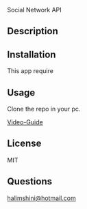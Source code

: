  Social Network API

## Description


## Installation 
This app require <br>


## Usage 
Clone the  repo in your pc.

[Video-Guide](https://watch.)<br>

## License
MIT
## Questions
halimshini@hotmail.com

